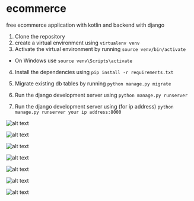 # ecommerce
free ecommerce application with kotlin and backend with django

1. Clone the repository
2. create a virtual environment using `virtualenv venv`
3. Activate the virtual environment by running `source venv/bin/activate`

- On Windows use `source venv\Scripts\activate`

4. Install the dependencies using `pip install -r requirements.txt`

5. Migrate existing db tables by running `python manage.py migrate`

6. Run the django development server using `python manage.py runserver`


7. Run the django development server using (for ip address) `python manage.py runserver your ip address:8000`


![alt text](https://alisamadzadeh.ir/ecommerce/Screenshot%202021-04-03%20223147.png)

![alt text](https://alisamadzadeh.ir/ecommerce/Screenshot%202021-04-03%20223729.png)

![alt text](https://alisamadzadeh.ir/ecommerce/Screenshot%202021-04-03%20223754.png)

![alt text](https://alisamadzadeh.ir/ecommerce/Screenshot_2021-04-03%20Change%20Category%20Django%20site%20admin.png)

![alt text](https://alisamadzadeh.ir/ecommerce/Screenshot_2021-04-03%20Change%20product%20Django%20site%20admin.png)

![alt text](https://alisamadzadeh.ir/ecommerce/Screenshot_2021-04-03%20Ecommerce%20API.png)

![alt text](https://alisamadzadeh.ir/ecommerce/Screenshot_2021-04-03%20Select%20Category%20to%20change%20Django%20site%20admin.png)
